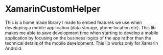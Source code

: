 # XamarinCustomHelper
This is a home made library I made to embed features we use when developing a mobile application (data storage, phone location etc). 
This lib makes me able to save development time when starting to develop a mobile application by focusing on the business logics of the app rather than the technical details of the mobile development. This lib works only for Xamarin Android.
